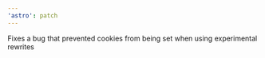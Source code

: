```yaml
---
'astro': patch
---
```


Fixes a bug that prevented cookies from being set when using experimental rewrites
